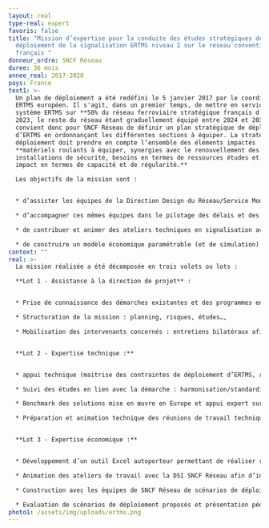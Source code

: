 ```yaml
---
layout: real
type-real: expert
favoris: false
title: "Mission d’expertise pour la conduite des études stratégiques de
  déploiement de la signalisation ERTMS niveau 2 sur le réseau conventionnel
  français "
donneur_ordre: SNCF Réseau
duree: 36 mois
annee_real: 2017-2020
pays: France
text1: >-
  Un plan de déploiement a été redéfini le 5 janvier 2017 par le coordinateur
  ERTMS européen. Il s'agit, dans un premier temps, de mettre en service le
  système ERTMS sur **50% du réseau ferroviaire stratégique français d'ici à
  2023, le reste du réseau étant graduellement équipé entre 2024 et 2030**. Il
  convient donc pour SNCF Réseau de définir un plan stratégique de déploiement
  d’ERTMS en ordonnançant les différentes sections à équiper. La stratégie de
  déploiement doit prendre en compte l’ensemble des éléments impactés :
  **matériels roulants à équiper, synergies avec le renouvellement des
  installations de sécurité, besoins en termes de ressources études et travaux,
  impact en termes de capacité et de régularité.** 

  Les objectifs de la mission sont :


  * d’assister les équipes de la Direction Design du Réseau/Service Modernisation du Réseau dans l’organisation et le suivi de la production, 

  * d’accompagner ces mêmes équipes dans le pilotage des délais et des risques et dans l’animation des instances de gouvernance, de formaliser les trajectoires de déploiement,

  * de contribuer et animer des ateliers techniques en signalisation avec les directions techniques territoriales ou nationales (pour soutenir l’effort de prospective technique et d’analyse),

  * de construire un modèle économique paramétrable (et de simulation) caractérisant les coûts et le retour sur investissement du déploiement d’ERTMS sur le réseau conventionnel.
context: ""
real: >-
  La mission réalisée a été décomposée en trois volets ou lots :

  **Lot 1 - Assistance à la direction de projet** :


  * Prise de connaissance des démarches existantes et des programmes en interfaces,

  * Structuration de la mission : planning, risques, études…,

  * Mobilisation des intervenants concernés : entretiens bilatéraux afin de cerner leurs attentes et les enjeux du projet, organisation de séminaires afin de faire converger les acteurs autour d’une méthode et d’objectifs communs, animation d’ateliers thématiques.


  **Lot 2 - Expertise technique :**


  * appui technique (maitrise des contraintes de déploiement d’ERTMS, règles de superposition/compatibilité des différents systèmes, signalisation Sol et Bord) afin d’orienter les études à réaliser par les experts SNCF Réseau, SNCF Mobilités, EPIC de tête, Direction du Matériel et acteurs externes (EFs Frets, industriels, DGITM).

  * Suivi des études en lien avec la démarche : harmonisation/standardisation des hypothèses, des méthodes et des présentations, suivi du planning, analyse des résultats produits et notamment de la cohérence des orientations préconisées…

  * Benchmark des solutions mise en œuvre en Europe et appui expert sur les problématiques de migration, de phasage, de conduite du changement, de coûts d’équipements, de capacité industrielle.

  * Préparation et animation technique des réunions de travail techniques.


  **Lot 3 - Expertise économique :**


  * Développement d’un outil Excel autoporteur permettant de réaliser rapidement des simulations économiques de scénarios,

  * Animation des ateliers de travail avec la DSI SNCF Réseau afin d’internaliser le modèle économique au sein d’un système d’information connecté aux bases de données de SNCF Réseau,

  * Construction avec les équipes de SNCF Réseau de scénarios de déploiement ménageant les besoins et contraintes des différentes parties prenantes (UE, DGITM, SNCF Réseau et Mobilités, AOT Régionales, industriels sol et bord),

  * Evaluation de scénarios de déploiement proposés et présentation pédagogique de ces derniers.
photo1: /assets/img/uploads/ertms.png
---
```


